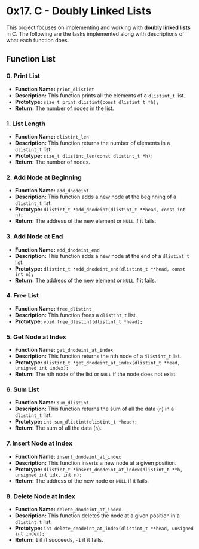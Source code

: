 # 0x17. C - Doubly Linked Lists

This project focuses on implementing and working with **doubly linked lists** in C. The following are the tasks implemented along with descriptions of what each function does.

## Function List

### 0. Print List

- **Function Name:** `print_dlistint`
- **Description:** This function prints all the elements of a `dlistint_t` list.
- **Prototype:** `size_t print_dlistint(const dlistint_t *h);`
- **Return:** The number of nodes in the list.

### 1. List Length

- **Function Name:** `dlistint_len`
- **Description:** This function returns the number of elements in a `dlistint_t` list.
- **Prototype:** `size_t dlistint_len(const dlistint_t *h);`
- **Return:** The number of nodes.

### 2. Add Node at Beginning

- **Function Name:** `add_dnodeint`
- **Description:** This function adds a new node at the beginning of a `dlistint_t` list.
- **Prototype:** `dlistint_t *add_dnodeint(dlistint_t **head, const int n);`
- **Return:** The address of the new element or `NULL` if it fails.

### 3. Add Node at End

- **Function Name:** `add_dnodeint_end`
- **Description:** This function adds a new node at the end of a `dlistint_t` list.
- **Prototype:** `dlistint_t *add_dnodeint_end(dlistint_t **head, const int n);`
- **Return:** The address of the new element or `NULL` if it fails.

### 4. Free List

- **Function Name:** `free_dlistint`
- **Description:** This function frees a `dlistint_t` list.
- **Prototype:** `void free_dlistint(dlistint_t *head);`

### 5. Get Node at Index

- **Function Name:** `get_dnodeint_at_index`
- **Description:** This function returns the nth node of a `dlistint_t` list.
- **Prototype:** `dlistint_t *get_dnodeint_at_index(dlistint_t *head, unsigned int index);`
- **Return:** The nth node of the list or `NULL` if the node does not exist.

### 6. Sum List

- **Function Name:** `sum_dlistint`
- **Description:** This function returns the sum of all the data (`n`) in a `dlistint_t` list.
- **Prototype:** `int sum_dlistint(dlistint_t *head);`
- **Return:** The sum of all the data (`n`).

### 7. Insert Node at Index

- **Function Name:** `insert_dnodeint_at_index`
- **Description:** This function inserts a new node at a given position.
- **Prototype:** `dlistint_t *insert_dnodeint_at_index(dlistint_t **h, unsigned int idx, int n);`
- **Return:** The address of the new node or `NULL` if it fails.

### 8. Delete Node at Index

- **Function Name:** `delete_dnodeint_at_index`
- **Description:** This function deletes the node at a given position in a `dlistint_t` list.
- **Prototype:** `int delete_dnodeint_at_index(dlistint_t **head, unsigned int index);`
- **Return:** `1` if it succeeds, `-1` if it fails.

